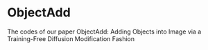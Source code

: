 # ObjectAdd
The codes of our paper ObjectAdd: Adding Objects into Image via a Training-Free Diffusion Modification Fashion
